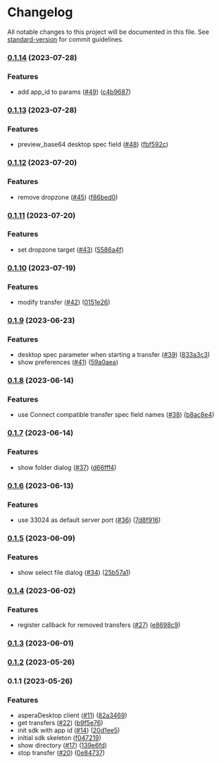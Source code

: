 # Changelog

All notable changes to this project will be documented in this file. See [standard-version](https://github.com/conventional-changelog/standard-version) for commit guidelines.

### [0.1.14](https://github.ibm.com/Aspera/desktop-sdk-ts/compare/v0.1.13...v0.1.14) (2023-07-28)


### Features

* add app_id to params ([#49](https://github.ibm.com/Aspera/desktop-sdk-ts/issues/49)) ([c4b9687](https://github.ibm.com/Aspera/desktop-sdk-ts/commit/c4b9687def9be5000f2c21115cee1e72d7c30494))

### [0.1.13](https://github.ibm.com/Aspera/desktop-sdk-ts/compare/v0.1.12...v0.1.13) (2023-07-28)


### Features

* preview_base64 desktop spec field ([#48](https://github.ibm.com/Aspera/desktop-sdk-ts/issues/48)) ([fbf592c](https://github.ibm.com/Aspera/desktop-sdk-ts/commit/fbf592cd17c80d3a6125f655cd1c308164a1104b))

### [0.1.12](https://github.ibm.com/Aspera/desktop-sdk-ts/compare/v0.1.11...v0.1.12) (2023-07-20)


### Features

* remove dropzone ([#45](https://github.ibm.com/Aspera/desktop-sdk-ts/issues/45)) ([f86bed0](https://github.ibm.com/Aspera/desktop-sdk-ts/commit/f86bed0a8b69cd811a2b6528d7834c3ec9d786a0))

### [0.1.11](https://github.ibm.com/Aspera/desktop-sdk-ts/compare/v0.1.10...v0.1.11) (2023-07-20)


### Features

* set dropzone target ([#43](https://github.ibm.com/Aspera/desktop-sdk-ts/issues/43)) ([5586a4f](https://github.ibm.com/Aspera/desktop-sdk-ts/commit/5586a4f4b43580c19319afb6f2c7ba336a8c31af))

### [0.1.10](https://github.ibm.com/Aspera/desktop-sdk-ts/compare/v0.1.9...v0.1.10) (2023-07-19)


### Features

* modify transfer ([#42](https://github.ibm.com/Aspera/desktop-sdk-ts/issues/42)) ([0151e26](https://github.ibm.com/Aspera/desktop-sdk-ts/commit/0151e26a114eb1de5793f3040fcdb4579be3f2ca))

### [0.1.9](https://github.ibm.com/Aspera/desktop-sdk-ts/compare/v0.1.8...v0.1.9) (2023-06-23)


### Features

* desktop spec parameter when starting a transfer ([#39](https://github.ibm.com/Aspera/desktop-sdk-ts/issues/39)) ([833a3c3](https://github.ibm.com/Aspera/desktop-sdk-ts/commit/833a3c3f940a3e875a94d1b6f32770b6c73db700))
* show preferences ([#41](https://github.ibm.com/Aspera/desktop-sdk-ts/issues/41)) ([59a0aea](https://github.ibm.com/Aspera/desktop-sdk-ts/commit/59a0aeae887c45bb1501992efc9baf9a678b0a9c))

### [0.1.8](https://github.ibm.com/Aspera/desktop-sdk-ts/compare/v0.1.7...v0.1.8) (2023-06-14)


### Features

* use Connect compatible transfer spec field names ([#38](https://github.ibm.com/Aspera/desktop-sdk-ts/issues/38)) ([b8ac8e4](https://github.ibm.com/Aspera/desktop-sdk-ts/commit/b8ac8e451947110d96cddb4aac11b71099ac09c2))

### [0.1.7](https://github.ibm.com/Aspera/desktop-sdk-ts/compare/v0.1.6...v0.1.7) (2023-06-14)


### Features

* show folder dialog ([#37](https://github.ibm.com/Aspera/desktop-sdk-ts/issues/37)) ([d66fff4](https://github.ibm.com/Aspera/desktop-sdk-ts/commit/d66fff4100761a0c5326de3a10410d164a5bb7ab))

### [0.1.6](https://github.ibm.com/Aspera/desktop-sdk-ts/compare/v0.1.5...v0.1.6) (2023-06-13)


### Features

* use 33024 as default server port ([#36](https://github.ibm.com/Aspera/desktop-sdk-ts/issues/36)) ([7d8f916](https://github.ibm.com/Aspera/desktop-sdk-ts/commit/7d8f9168d88c65773137a3e81d0e8cedee67d545))

### [0.1.5](https://github.ibm.com/Aspera/desktop-sdk-ts/compare/v0.1.4...v0.1.5) (2023-06-09)


### Features

* show select file dialog ([#34](https://github.ibm.com/Aspera/desktop-sdk-ts/issues/34)) ([25b57a1](https://github.ibm.com/Aspera/desktop-sdk-ts/commit/25b57a1a6257326d6eca7dffb084f2c59f586aae))

### [0.1.4](https://github.ibm.com/Aspera/desktop-sdk-ts/compare/v0.1.3...v0.1.4) (2023-06-02)


### Features

* register callback for removed transfers ([#27](https://github.ibm.com/Aspera/desktop-sdk-ts/issues/27)) ([e8698c9](https://github.ibm.com/Aspera/desktop-sdk-ts/commit/e8698c99732e17d083f4ac20daa0a10dd328c242))

### [0.1.3](https://github.ibm.com/Aspera/desktop-sdk-ts/compare/v0.1.2...v0.1.3) (2023-06-01)

### [0.1.2](https://github.ibm.com/Aspera/desktop-sdk-ts/compare/v0.1.1...v0.1.2) (2023-05-26)

### 0.1.1 (2023-05-26)


### Features

* asperaDesktop client ([#11](https://github.ibm.com/Aspera/desktop-sdk-ts/issues/11)) ([82a3469](https://github.ibm.com/Aspera/desktop-sdk-ts/commit/82a34694359cecd966e8730675dd1cf7eed5af64))
* get transfers ([#22](https://github.ibm.com/Aspera/desktop-sdk-ts/issues/22)) ([b9f5e76](https://github.ibm.com/Aspera/desktop-sdk-ts/commit/b9f5e76c12039a28b2d1bbce73826e9604775517))
* init sdk with app id ([#14](https://github.ibm.com/Aspera/desktop-sdk-ts/issues/14)) ([20d1ee5](https://github.ibm.com/Aspera/desktop-sdk-ts/commit/20d1ee58420fcf80a18138a87bac5303b7279f25))
* initial sdk skeleton ([f047219](https://github.ibm.com/Aspera/desktop-sdk-ts/commit/f047219090c6080985d84634ba078e675fe70ab0))
* show directory ([#17](https://github.ibm.com/Aspera/desktop-sdk-ts/issues/17)) ([139e6fd](https://github.ibm.com/Aspera/desktop-sdk-ts/commit/139e6fde85a092d284fd323e2ec252b24bac0048))
* stop transfer ([#20](https://github.ibm.com/Aspera/desktop-sdk-ts/issues/20)) ([0e84737](https://github.ibm.com/Aspera/desktop-sdk-ts/commit/0e847374adc0084cc3e0bbfebd7e2384f1c4adf4))
